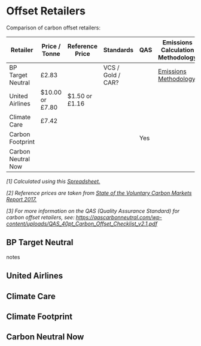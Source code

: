 # Offset Retailers

Comparison of carbon offset retailers:




| Retailer | Price / Tonne | Reference Price | Standards  | QAS |Emissions Calculation Methodology  |   |
|---|---|---|---|---|---|---|
| BP Target Neutral | £2.83  | | VCS / Gold / CAR?  | | [Emissions Methodology](https://www.bptargetneutral.com/uk/calculate/bundles/offset/pdf/uk/BP-Target-Neutral_Online-Calculator-Transport-Emissions-Methodology-Statement_April2017.pdf) |   |
| United Airlines  | $10.00 or £7.80 | $1.50 or £1.16 |  | |   |   |
| Climate Care  |  £7.42 |  |  |   |  | |
| Carbon Footprint |   |  |  | Yes  |  | |
| Carbon Neutral Now |   |  |  |   |  | |

_[1] Calculated using this [Spreadsheet.](https://docs.google.com/spreadsheets/d/1ectCQTRMKzMlgV0yDgbKjDXENRO9p-RCFiUpMnurfx8/pubhtml)_

_[2] Reference prices are taken from [State of the Voluntary Carbon Markets Report 2017.](http://www.forest-trends.org/documents/files/doc_5591.pdf#)_

_[3] For more information on the QAS (Quality Assurance Standard) for carbon offset retailers, see: https://qascarbonneutral.com/wp-content/uploads/QAS_40pt_Carbon_Offset_Checklist_v2.1.pdf_

## BP Target Neutral

notes

## United Airlines 

## Climate Care 

## Climate Footprint

## Carbon Neutral Now
